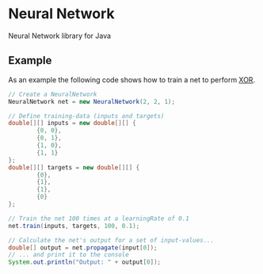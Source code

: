 # Neural Network

Neural Network library for Java

## Example

As an example the following code shows how to train a net to perform [XOR](https://en.wikipedia.org/wiki/XOR_gate).

```java
// Create a NeuralNetwork
NeuralNetwork net = new NeuralNetwork(2, 2, 1);

// Define training-data (inputs and targets)
double[][] inputs = new double[][] {
        {0, 0},
        {0, 1},
        {1, 0},
        {1, 1}
};
double[][] targets = new double[][] {
        {0},
        {1},
        {1},
        {0}
};

// Train the net 100 times at a learningRate of 0.1
net.train(inputs, targets, 100, 0.1);

// Calculate the net's output for a set of input-values...
double[] output = net.propagate(input[0]);
// ... and print it to the console
System.out.println("Output: " + output[0]);
```